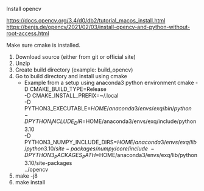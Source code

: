 Install opencv

https://docs.opencv.org/3.4/d0/db2/tutorial_macos_install.html
https://benjs.de/opencv/2021/02/03/install-opencv-and-python-without-root-access.html

Make sure cmake is installed.

1. Download source (either from git or official site)
2. Unzip
3. Create build directory (example: build_opencv)
4. Go to build directory and install using cmake
    - Example from a setup using anaconda3 python environment
    cmake -D CMAKE_BUILD_TYPE=Release \
      -D CMAKE_INSTALL_PREFIX=~/.local \
      -D PYTHON3_EXECUTABLE=$HOME/anaconda3/envs/exq/bin/python \
      -D PYTHON_INCLUDE_DIR=$HOME/anaconda3/envs/exq/include/python3.10 \
      -D PYTHON3_NUMPY_INCLUDE_DIRS=$HOME/anaconda3/envs/exq/lib/python3.10/site-packages/numpy/core/include \
      -D PYTHON3_PACKAGES_PATH=$HOME/anaconda3/envs/exq/lib/python3.10/site-packages \
      ../opencv
5. make -j8
6. make install

